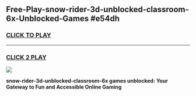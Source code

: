 
## Free-Play-snow-rider-3d-unblocked-classroom-6x-Unblocked-Games #e54dh
<h3>
<a href="https://news.freeplayer.one?title=snow-rider-3d-unblocked-classroom-6x&ref=8M">CLICK TO PLAY</a></h3>
<hr>

<h3>
<a href="https://news.freeplayer.one?title=snow-rider-3d-unblocked-classroom-6x&ref=8M">CLICK 2 PLAY</a>
  
</h3>

<a href="https://news.freeplayer.one?title=snow-rider-3d-unblocked-classroom-6x&ref=8M"><img src="https://clearcache.store/games.png"></a>


**snow-rider-3d-unblocked-classroom-6x games unblocked: Your Gateway to Fun and Accessible Online Gaming**
